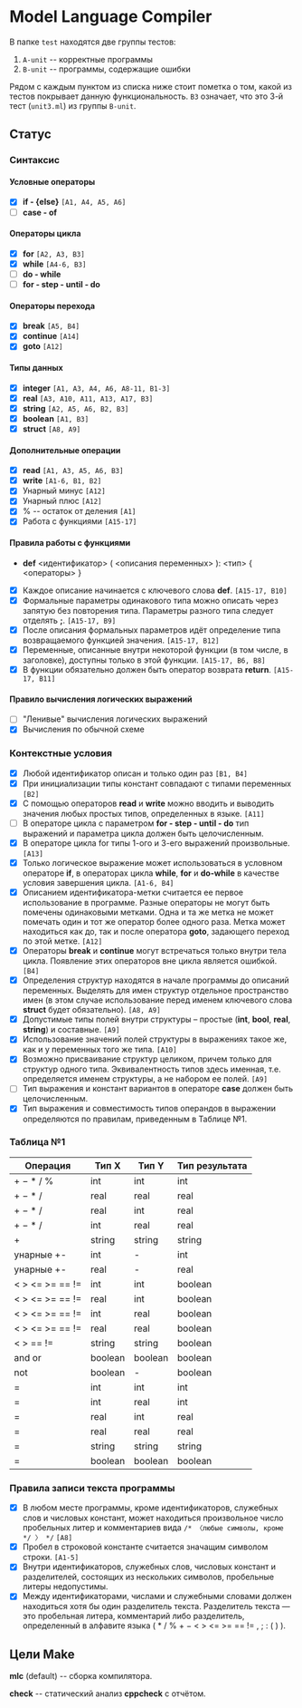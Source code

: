 # Model Language Compiler
В папке `test` находятся две группы тестов:

1) `A-unit` -- корректные программы
2) `B-unit` -- программы, содержащие ошибки

Рядом с каждым пунктом из списка ниже стоит пометка о том, какой из тестов покрывает данную функциональность. `B3` означает, что это 3-й тест (`unit3.ml`) из группы `B-unit`.

## Статус
### Синтаксис
#### Условные операторы
- [x] **if - {else}** `[A1, A4, A5, A6]`
- [ ] **case - of**
#### Операторы цикла
- [x] **for** `[A2, A3, B3]`
- [x] **while** `[A4-6, B3]`
- [ ] **do - while**
- [ ] **for - step - until - do**
#### Операторы перехода
- [x] **break** `[A5, B4]`
- [x] **continue** `[A14]`
- [x] **goto** `[A12]`
#### Типы данных
- [x] **integer** `[A1, A3, A4, A6, A8-11, B1-3]`
- [x] **real** `[A3, A10, A11, A13, A17, B3]`
- [x] **string** `[A2, A5, A6, B2, B3]`
- [x] **boolean** `[A1, B3]`
- [x] **struct** `[A8, A9]`
#### Дополнительные операции
- [x] **read** `[A1, A3, A5, A6, B3]`
- [x] **write** `[A1-6, B1, B2]`
- [x] Унарный минус `[A12]`
- [x] Унарный плюс `[A12]`
- [x] % -- остаток от деления `[A1]`
- [x] Работа с функциями `[A15-17]`
#### Правила работы с функциями
- **def** <идентификатор> ( <описания переменных> ): <тип> { <операторы> }
- [x] Каждое описание начинается с ключевого слова **def**. `[A15-17, B10]`
- [x] Формальные параметры одинакового типа можно описать через запятую без повторения типа. Параметры разного типа следует отделять **;**. `[A15-17, B9]`
- [x] После описания формальных параметров идёт определение типа возвращаемого функцией значения. `[A15-17, B12]`
- [x] Переменные, описанные внутри некоторой функции (в том числе, в заголовке), доступны только в этой функции. `[A15-17, B6, B8]`
- [x] В функции обязательно должен быть оператор возврата **return**. `[A15-17, B11]`

#### Правило вычисления логических выражений
- [ ] "Ленивые" вычисления логических выражений
- [x] Вычисления по обычной схеме

### Контекстные условия
- [x] Любой идентификатор описан и только один раз `[B1, B4]`
- [x] При инициализации типы констант совпадают с типами переменных `[B2]`
- [x] С помощью операторов **read** и **write** можно вводить и выводить значения любых простых типов, определенных в языке. `[A11]`
- [ ] В операторе цикла с параметром **for - step - until - do** тип выражений и параметра цикла должен быть целочисленным.
- [x] В операторе цикла for типы 1-ого и 3-его выражений произвольные. `[A13]`
- [x] Только логическое выражение может использоваться в условном операторе **if**, в операторах цикла **while**, **for** и **do-while** в качестве условия завершения цикла. `[A1-6, B4]`
- [x] Описанием идентификатора-метки считается ее первое использование в программе. Разные операторы не могут быть помечены одинаковыми метками. Одна и та же метка не может помечать один и тот же оператор более одного раза. Метка может находиться как до, так и после оператора **goto**, задающего переход по этой метке. `[A12]`
- [x] Операторы **break** и **continue** могут встречаться только внутри тела цикла. Появление этих операторов вне цикла является ошибкой. `[B4]`
- [x] Определения структур находятся в начале программы до описаний переменных. Выделять для имен структур отдельное пространство имен (в этом случае использование перед именем ключевого слова **struct** будет обязательно). `[A8, A9]`
- [x] Допустимые типы полей внутри структуры – простые (**int**, **bool**, **real**, **string**) и составные. `[A9]`
- [x] Использование значений полей структуры в выражениях такое же, как и у переменных того же типа. `[A10]`
- [x] Возможно присваивание структур целиком, причем только для структур одного типа. Эквивалентность типов здесь именная, т.е. определяется именем структуры, а не набором ее полей. `[A9]`
- [ ] Тип выражения и констант вариантов в операторе **case** должен быть целочисленным.
- [x] Тип выражения и совместимость типов операндов в выражении определяются по правилам, приведенным в Таблице №1.

### Таблица №1
|     Операция    |  Тип X  |  Тип Y  | Тип результата |
| --------------- | ------- | ------- | -------------- |
| + − * / %       | int     | int     | int            |
| + − * /         | real    | real    | real           |
| + − * /         | real    | int     | real           |
| + − * /         | int     | real    | real           |
| +               | string  | string  | string         |
| унарные +-      | int     | -       | int            |
| унарные +-      | real    | -       | real           |
| < > <= >= == != | int     | int     | boolean        |
| < > <= >= == != | real    | int     | boolean        |
| < > <= >= == != | int     | real    | boolean        |
| < > <= >= == != | real    | real    | boolean        |
| < > == !=       | string  | string  | boolean        |
| and or          | boolean | boolean | boolean        |
| not             | boolean | -       | boolean        |
| =               | int     | int     | int            |
| =               | int     | real    | int            |
| =               | real    | int     | real           |
| =               | real    | real    | real           |
| =               | string  | string  | string         |
| =               | boolean | boolean | boolean        |

### Правила записи текста программы
- [x] В любом месте программы, кроме идентификаторов, служебных слов и числовых констант, может находиться произвольное число пробельных литер и комментариев вида 
`/* 〈любые символы, кроме */ 〉 */` `[A8]`
- [x] Пробел в строковой константе считается значащим символом строки. `[A1-5]`
- [x] Внутри идентификаторов, служебных слов, числовых констант и разделителей, состоящих из нескольких символов, пробельные литеры недопустимы.
- [x] Между идентификаторами, числами и служебными словами должен находиться хотя бы один разделитель текста. Разделитель текста — это пробельная литера, комментарий либо разделитель, определенный в алфавите языка ( * / % + − < > <= >= == != , ; : ( ) ).

## Цели Make
**mlc** (default) -- сборка компилятора.

**check** -- статический анализ **cppcheck** с отчётом.
